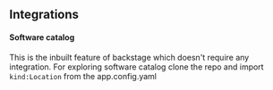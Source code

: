## Integrations

#### Software catalog
This is the inbuilt feature of backstage which doesn't require any integration. 
For exploring software catalog clone the repo and import `kind:Location` from the app.config.yaml
